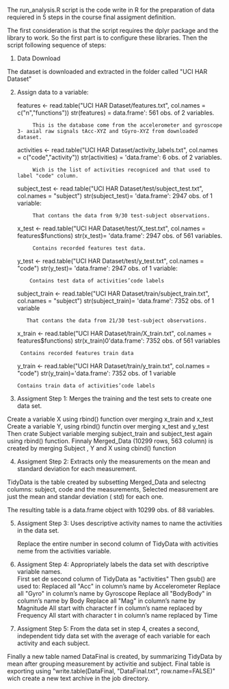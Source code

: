 The run_analysis.R script is the code write in R for the preparation of data requiered in 5 steps in the course final assigment definition.

The first consideration is that the script requires the dplyr package and the library to work. So the first part is to configure these libraries.
Then the script  following sequence of steps:

1. Data Download

The dataset is downloaded and extracted in the folder called "UCI HAR Dataset"

2. Assign data to a variable:
  
      features <- read.table("UCI HAR Dataset/features.txt", col.names = c("n","functions"))
            str(features) =    data.frame':	561 obs. of  2 variables.      
            
            This is the database come from the accelerometer and gyroscope 3- axial raw signals tAcc-XYZ and tGyro-XYZ from downloaded dataset.
   
      activities <- read.table("UCI HAR Dataset/activity_labels.txt", col.names = c("code","activity"))
            str(activities) = 'data.frame':	6 obs. of  2 variables.
         
            Wich is the list of activities recogniced and that used to label "code" column.  
            
      subject_test <- read.table("UCI HAR Dataset/test/subject_test.txt", col.names = "subject")
            str(subject_test)= 'data.frame':	2947 obs. of  1 variable:
      
            That contans the data from 9/30 test-subject observations.
      
      x_test <- read.table("UCI HAR Dataset/test/X_test.txt", col.names = features$functions)
          str(x_test)= 'data.frame':	2947 obs. of  561 variables.
          
            Contains recorded features test data.
      
      y_test <- read.table("UCI HAR Dataset/test/y_test.txt", col.names = "code")
          str(y_test)= 'data.frame':	2947 obs. of  1 variable:
           
           Contains test data of activities’code labels
           
      subject_train <- read.table("UCI HAR Dataset/train/subject_train.txt", col.names = "subject")
       str(subject_train)= 'data.frame':	7352 obs. of  1 variable
          
          That contans the data from 21/30 test-subject observations.
          
      x_train <- read.table("UCI HAR Dataset/train/X_train.txt", col.names = features$functions)
      str(x_train)0'data.frame':	7352 obs. of  561 variables
      
        Contains recorded features train data
        
      y_train <- read.table("UCI HAR Dataset/train/y_train.txt", col.names = "code")
      str(y_train)='data.frame':	7352 obs. of  1 variable 
      
       Contains train data of activities’code labels
       
3. Assigment Step 1: Merges the training and the test sets to create one data set. 

  Create a variable X using rbind() function over merging x_train and x_test
  Create a variable Y, using rbind() functin over merging x_test and y_test 
  Then crate Subject variable merging subject_train and subject_test again using rbind() function.
  Finnaly Merged_Data (10299 rows, 563 column) is created by merging Subject , Y and X using cbind() function

4. Assigment Step 2: Extracts only the measurements on the mean and standard deviation for each measurement.

  TidyData is the table created by subsetting Merged_Data  and selectng columns: subject, code and the measurements, 
  Selected measurement are just the mean and standar deviation ( std) for each one.

  The resulting table is a data.frame object with 10299 obs. of  88 variables.

5. Assigment Step 3: Uses descriptive activity names to name the activities in the data set.
    
   Replace the entire number in second column of TidyData with activities neme from the activities variable.

6. Assigment Step 4: Appropriately labels the data set with descriptive variable names.   
  First set de second column of TidyData as "activities"
  Then gsub() are used to:
      Replaced all "Acc" in column’s name by Accelerometer
      Replace all "Gyro" in column’s name by Gyroscope
      Replace all "BodyBody" in column’s name by Body
      Replace all "Mag" in column’s name by Magnitude
      All start with character f in column’s name replaced by Frequency All start with character t in column’s name replaced by Time  
      
7. Assigment Step 5: From the data set in step 4, creates a second, independent tidy data set with the average of each variable for each activity and each subject.  
    
  Finally a new table named DataFinal is created, by summarizing TidyData by mean after grouping measurement by activitie and subject.
  Final table is exporting using  "write.table(DataFinal, "DataFinal.txt", row.name=FALSE)" wich create a new text archive in the job directory. 
  
